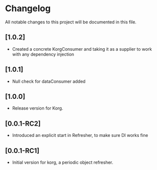 # Changelog

All notable changes to this project will be documented in this file.

## [1.0.2]

- Created a concrete KorgConsumer and taking it as a supplier to work with any dependency injection 

## [1.0.1]

- Null check for dataConsumer added

## [1.0.0]

- Release version for Korg.

## [0.0.1-RC2]

- Introduced an explicit start in Refresher, to make sure DI works fine

## [0.0.1-RC1]

- Initial version for korg, a periodic object refresher.
